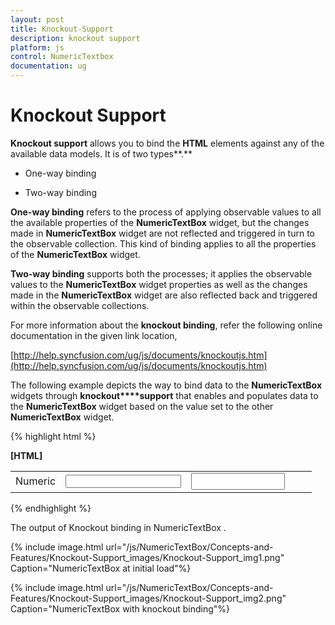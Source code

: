 ```yaml
---
layout: post
title: Knockout-Support
description: knockout support
platform: js
control: NumericTextbox
documentation: ug
---
```


# Knockout Support

**Knockout support** allows you to bind the **HTML** elements against any of the available data models. It is of two types**.**

* One-way binding

* Two-way binding



**One-way binding** refers to the process of applying observable values to all the available properties of the **NumericTextBox** widget, but the changes made in **NumericTextBox** widget are not reflected and triggered in turn to the observable collection. This kind of binding applies to all the properties of the **NumericTextBox** widget.

**Two-way binding** supports both the processes; it applies the observable values to the **NumericTextBox** widget properties as well as the changes made in the **NumericTextBox** widget are also reflected back and triggered within the observable collections. 

For more information about the **knockout binding**, refer the following online documentation in the given link location,

[http://help.syncfusion.com/ug/js/documents/knockoutjs.htm](http://help.syncfusion.com/ug/js/documents/knockoutjs.htm)

The following example depicts the way to bind data to the **NumericTextBox** widgets through **knockout****support** that enables and populates data to the **NumericTextBox** widget based on the value set to the other **NumericTextBox** widget.

{% highlight html %}

**[HTML]**

<!DOCTYPE html>
<html xmlns="http://www.w3.org/1999/xhtml">
<head>
    <title></title>
    <link href="http://cdn.syncfusion.com/13.1.0.21/js/web/flat-azure/ej.web.all.min.css" rel="stylesheet" />
    <script src="http://cdn.syncfusion.com/js/assets/external/jquery-1.10.2.min.js"></script>
    <script src="http://cdn.syncfusion.com/js/assets/external/jquery.globalize.min.js"> </script>
    <script src="http://cdn.syncfusion.com/js/assets/external/jquery.easing.1.3.min.js"> </script>
    <script src="http://cdn.syncfusion.com/js/assets/external/knockout.min.js"></script>
    <script src="http://cdn.syncfusion.com/13.1.0.21/js/web/ej.web.all.min.js"> </script>
    <script src="http://cdn.syncfusion.com/13.1.0.21/js/ej.widget.ko.min.js"></script>

</head>
<body>
    <div id="center">
        <table cellpadding="10">
            <tbody>
                <tr>
                    <td>
                        <label for="numeric">Numeric</label>
                    </td>
                    <td>
                        <input id="numeric" type="text" data-bind="ejNumericTextbox: { value: nvalue }" />
                    </td>
                    <td>
                        <input type="text" class="input ejinputtext" data-bind="value: nvalue" />
                    </td>
                </tr>              
            </tbody>
        </table>
    </div>
    <script type="text/javascript">
        window.viewModel = {
            nvalue: ko.observable(100)
        }
        jQuery(function ($) {
            ko.applyBindings(viewModel);          
        });
    </script>
    <style>
        .input {
            height: 27px;
            text-indent: 10px;
            width: 81%;
        }
    </style>
</body>
</html>



{% endhighlight %}





The output of Knockout binding in NumericTextBox .



{% include image.html url="/js/NumericTextBox/Concepts-and-Features/Knockout-Support_images/Knockout-Support_img1.png" Caption="NumericTextBox at initial load"%}

{% include image.html url="/js/NumericTextBox/Concepts-and-Features/Knockout-Support_images/Knockout-Support_img2.png" Caption="NumericTextBox with knockout binding"%}

